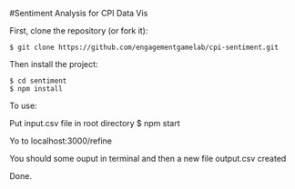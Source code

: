 #Sentiment Analysis for CPI Data Vis

First, clone the repository (or fork it):

    $ git clone https://github.com/engagementgamelab/cpi-sentiment.git

Then install the project:

    $ cd sentiment
    $ npm install

To use:

Put input.csv file in root directory
    $ npm start

Yo to localhost:3000/refine

You should some ouput in terminal and then a new file output.csv created

Done.
